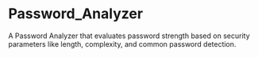 # Password_Analyzer
A Password Analyzer that evaluates password strength based on security parameters like length, complexity, and common password detection.
